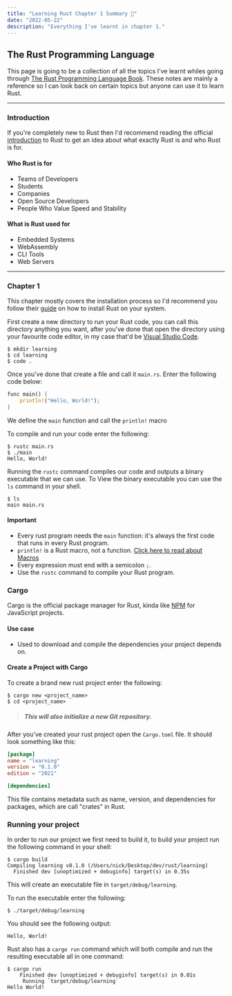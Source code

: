```yaml
---
title: "Learning Rust Chapter 1 Summary 🦀"
date: "2022-05-22"
description: "Everything I've learnt in chapter 1."
---
```


## The Rust Programming Language

This page is going to be a collection of all the topics I've learnt whiles going through [The Rust Programming Language Book](https://doc.rust-lang.org/book/). These notes are mainly a reference so I can look back on certain topics but anyone can use it to learn Rust.

---

### Introduction

If you're completely new to Rust then I'd recommend reading the official [introduction](https://doc.rust-lang.org/book/ch00-00-introduction.html) to Rust to get an idea about what exactly Rust is and who Rust is for.

#### Who Rust is for

- Teams of Developers
- Students
- Companies
- Open Source Developers
- People Who Value Speed and Stability

#### What is Rust used for

- Embedded Systems
- WebAssembly
- CLI Tools
- Web Servers

---

### Chapter 1

This chapter mostly covers the installation process so I'd recommend you follow their [guide](https://doc.rust-lang.org/book/ch01-01-installation.html) on how to install Rust on your system.

First create a new directory to run your Rust code, you can call this directory anything you want, after you've done that open the directory using your favourite code editor, in my case that'd be [Visual Studio Code](https://code.visualstudio.com/).

```
$ mkdir learning
$ cd learning
$ code .
```

Once you've done that create a file and call it `main.rs`. Enter the following code below:

```rs
func main() {
    println!("Hello, World!");
}
```

We define the `main` function and call the `println!` macro

To compile and run your code enter the following:

```
$ rustc main.rs
$ ./main
Hello, World!
```

Running the `rustc` command compiles our code and outputs a binary executable that we can use.
To View the binary executable you can use the `ls` command in your shell.

```
$ ls
main main.rs
```

#### Important

- Every rust program needs the `main` function: it's always the first code that runs in every Rust program.
- `println!` is a Rust macro, not a function. [Click here to read about Macros](https://doc.rust-lang.org/book/ch19-06-macros.html)
- Every expression must end with a semicolon `;`.
- Use the `rustc` command to compile your Rust program.

### Cargo

Cargo is the official package manager for Rust, kinda like [NPM](https://www.npmjs.com/) for JavaScript projects.

#### Use case

- Used to download and compile the dependencies your project depends on.

#### Create a Project with Cargo

To create a brand new rust project enter the following:

```
$ cargo new <project_name>
$ cd <project_name>
```

> ##### This will also initialize a new Git repository.

After you've created your rust project open the `Cargo.toml` file. It should look something like this:

```toml
[package]
name = "learning"
version = "0.1.0"
edition = "2021"

[dependencies]
```

This file contains metadata such as name, version, and dependencies for packages, which are call "crates" in Rust.

### Running your project

In order to run our project we first need to build it, to build your project run the following command in your shell:

```
$ cargo build
Compiling learning v0.1.0 (/Users/nick/Desktop/dev/rust/learning)
  Finished dev [unoptimized + debuginfo] target(s) in 0.35s
```

This will create an executable file in `target/debug/learning`.

To run the executable enter the following:

```
$ ./target/debug/learning
```

You should see the following output:

```
Hello, World!
```

Rust also has a `cargo run` command which will both compile and run the resulting executable all in one command:

```
$ cargo run
    Finished dev [unoptimized + debuginfo] target(s) in 0.01s
     Running `target/debug/learning`
Hello World!
```
